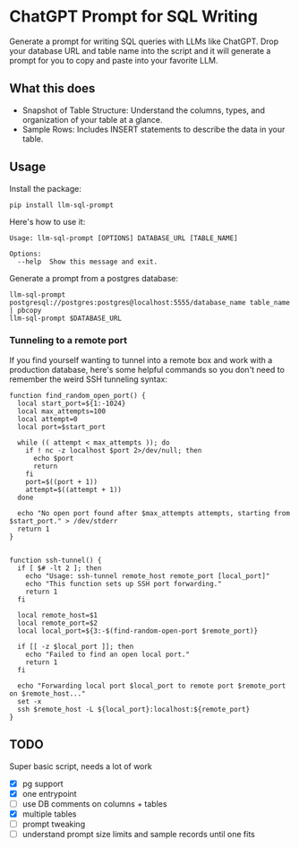 # ChatGPT Prompt for SQL Writing

Generate a prompt for writing SQL queries with LLMs like ChatGPT. Drop your database URL and table name into the script and it will generate a prompt for you to copy and paste into your favorite LLM.

## What this does

- Snapshot of Table Structure: Understand the columns, types, and organization of your table at a glance.
- Sample Rows: Includes INSERT statements to describe the data in your table.

## Usage

Install the package:

```shell
pip install llm-sql-prompt
```

Here's how to use it:

```shell
Usage: llm-sql-prompt [OPTIONS] DATABASE_URL [TABLE_NAME]

Options:
  --help  Show this message and exit.
```

Generate a prompt from a postgres database:

```shell
llm-sql-prompt postgresql://postgres:postgres@localhost:5555/database_name table_name | pbcopy
llm-sql-prompt $DATABASE_URL
```

### Tunneling to a remote port

If you find yourself wanting to tunnel into a remote box and work with a production database, here's some helpful commands so you don't need to remember the weird SSH tunneling syntax:

```shell
function find_random_open_port() {
  local start_port=${1:-1024}
  local max_attempts=100
  local attempt=0
  local port=$start_port

  while (( attempt < max_attempts )); do
    if ! nc -z localhost $port 2>/dev/null; then
      echo $port
      return
    fi
    port=$((port + 1))
    attempt=$((attempt + 1))
  done

  echo "No open port found after $max_attempts attempts, starting from $start_port." > /dev/stderr
  return 1
}


function ssh-tunnel() {
  if [ $# -lt 2 ]; then
    echo "Usage: ssh-tunnel remote_host remote_port [local_port]"
    echo "This function sets up SSH port forwarding."
    return 1
  fi

  local remote_host=$1
  local remote_port=$2
  local local_port=${3:-$(find-random-open-port $remote_port)}

  if [[ -z $local_port ]]; then
    echo "Failed to find an open local port."
    return 1
  fi

  echo "Forwarding local port $local_port to remote port $remote_port on $remote_host..."
  set -x
  ssh $remote_host -L ${local_port}:localhost:${remote_port}
}
```

## TODO

Super basic script, needs a lot of work

- [x] pg support
- [x] one entrypoint
- [ ] use DB comments on columns + tables
- [x] multiple tables
- [ ] prompt tweaking
- [ ] understand prompt size limits and sample records until one fits